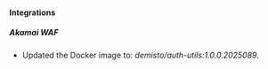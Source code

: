 
#### Integrations

##### Akamai WAF

- Updated the Docker image to: *demisto/auth-utils:1.0.0.2025089*.

